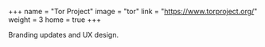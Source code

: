 +++
name = "Tor Project"
image = "tor"
link = "https://www.torproject.org/"
weight = 3
home = true
+++

Branding updates and UX design.